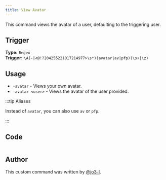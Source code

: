 ```yaml
---
title: View Avatar
---
```


This command views the avatar of a user, defaulting to the triggering user.

## Trigger

**Type:** `Regex`<br />
**Trigger:** `\A(-|<@!?204255221017214977>\s*)(avatar|av|pfp)(\s+|\z)`

## Usage

- `-avatar` - Views your own avatar.
- `-avatar <user>` - Views the avatar of the user provided.

:::tip Aliases

Instead of `avatar`, you can also use `av` or `pfp`.

:::

## Code

```go file=../../../src/info/avatar.go.tmpl

```

## Author

This custom command was written by [@jo3-l](https://github.com/jo3-l).
